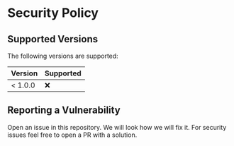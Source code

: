 # Security Policy

## Supported Versions

The following versions are supported:

| Version   | Supported          |
| --------- | ------------------ |
| < 1.0.0   | :x:                |

## Reporting a Vulnerability

Open an issue in this repository. We will look how we will fix it. For security issues feel free to open a PR with a solution.
